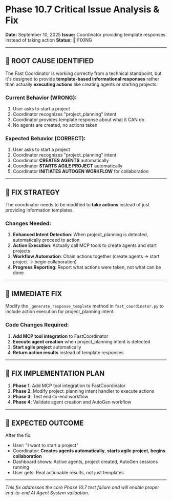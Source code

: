 # Phase 10.7 Critical Issue Analysis & Fix

**Date:** September 10, 2025
**Issue:** Coordinator providing template responses instead of taking action
**Status:** 🔧 FIXING

---

## 🚨 ROOT CAUSE IDENTIFIED

The Fast Coordinator is working correctly from a technical standpoint, but it's designed to provide **template-based informational responses** rather than actually **executing actions** like creating agents or starting projects.

### Current Behavior (WRONG):
1. User asks to start a project
2. Coordinator recognizes "project_planning" intent
3. Coordinator provides template response about what it CAN do
4. No agents are created, no actions taken

### Expected Behavior (CORRECT):
1. User asks to start a project
2. Coordinator recognizes "project_planning" intent
3. Coordinator **CREATES AGENTS** automatically
4. Coordinator **STARTS AGILE PROJECT** automatically
5. Coordinator **INITIATES AUTOGEN WORKFLOW** for collaboration

---

## 🔧 FIX STRATEGY

The coordinator needs to be modified to **take actions** instead of just providing information templates.

### Changes Needed:

1. **Enhanced Intent Detection**: When project_planning is detected, automatically proceed to action
2. **Action Execution**: Actually call MCP tools to create agents and start projects
3. **Workflow Automation**: Chain actions together (create agents → start project → begin collaboration)
4. **Progress Reporting**: Report what actions were taken, not what can be done

---

## 🎯 IMMEDIATE FIX

Modify the `_generate_response_template` method in `fast_coordinator.py` to include action execution for project_planning intent.

### Code Changes Required:

1. **Add MCP tool integration** to FastCoordinator
2. **Execute agent creation** when project_planning intent is detected
3. **Start agile project** automatically
4. **Return action results** instead of template responses

---

## 📝 FIX IMPLEMENTATION PLAN

1. **Phase 1**: Add MCP tool integration to FastCoordinator
2. **Phase 2**: Modify project_planning intent handler to execute actions
3. **Phase 3**: Test end-to-end workflow
4. **Phase 4**: Validate agent creation and AutoGen workflow

---

## 🚀 EXPECTED OUTCOME

After the fix:
- User: "I want to start a project"
- Coordinator: **Creates agents automatically**, **starts agile project**, **begins collaboration**
- Dashboard shows: Active agents, project created, AutoGen sessions running
- User gets: Real actionable results, not just templates

---

*This fix addresses the core Phase 10.7 test failure and will enable proper end-to-end AI Agent System validation.*
